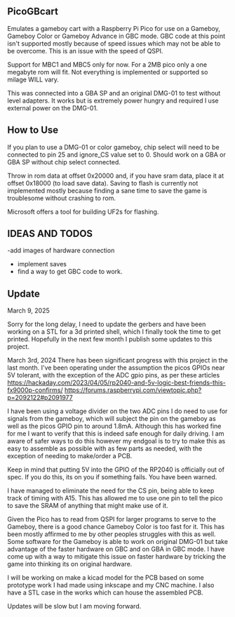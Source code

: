 ## PicoGBcart

Emulates a gameboy cart with a Raspberry Pi Pico for use on a Gameboy, Gameboy Color or Gameboy Advance in GBC mode. GBC code at this point isn't supported mostly because of speed issues which may not be able to be overcome. This is an issue with the speed of QSPI.

Support for MBC1 and MBC5 only for now. For a 2MB pico only a one megabyte rom will fit. Not everything is implemented or supported so milage WILL vary.

This was connected into a GBA SP and an original DMG-01 to test without level adapters. It works but is extremely power hungry and required I use external power on the DMG-01.

## How to Use

If you plan to use a DMG-01 or color gameboy, chip select will need to be connected to pin 25 and ignore_CS value set to 0.  Should work on a GBA or GBA SP without chip select connected.

Throw in rom data at offset 0x20000 and, if you have sram data, place it at offset 0x18000 (to load save data). Saving to flash is currently not implemented mostly because finding a sane time to save the game is troublesome without crashing to rom. 

Microsoft offers a tool for building UF2s for flashing.

## IDEAS AND TODOS

-add images of hardware connection
- implement saves
- find a way to get GBC code to work. 

## Update
March 9, 2025

Sorry for the long delay, I need to update the gerbers and have been working on a STL for a 3d printed shell, which I finally took the time to get printed. Hopefully in the next few month I publish some updates to this project.

March 3rd, 2024
There has been significant progress with this project in the last month. I've been operating under the assumption the picos GPIOs near 5V tolerant, with the exception of the ADC gpio pins, as per these articles
https://hackaday.com/2023/04/05/rp2040-and-5v-logic-best-friends-this-fx9000p-confirms/
https://forums.raspberrypi.com/viewtopic.php?p=2092122#p2091977

I have been using a voltage divider on the two ADC pins I do need to use for signals from the gameboy, which will subject the pin on the gameboy as well as the picos GPIO pin to around 1.8mA. Although this has worked fine for me I want to verify that this is indeed safe enough for daily driving. I am aware of safer ways to do this however my endgoal is to try to make this as easy to assemble as possible with as few parts as needed, with the exception of needing to make/order a PCB.

Keep in mind that putting 5V into the GPIO of the RP2040 is officially out of spec. If you do this, its on you if something fails. You have been warned.

I have managed to eliminate the need for the CS pin, being able to keep track of timing with A15. This has allowed me to use one pin to tell the pico to save the SRAM of anything that might make use of it.

Given the Pico has to read from QSPI for larger programs to serve to the Gameboy, there is a good chance Gameboy Color is too fast for it. This has been mostly affirmed to me by other peoples struggles with this as well.
Some software for the Gameboy is able to work on original DMG-01 but take advantage of the faster hardware on GBC and on GBA in GBC mode. I have come up with a way to mitigate this issue on faster hardware by tricking the game into thinking its on original hardware.

I will be working on make a kicad model for the PCB based on some prototype work I had made using inkscape and my CNC machine. I also have a STL case in the works which can house the assembled PCB.

Updates will be slow but I am moving forward.
